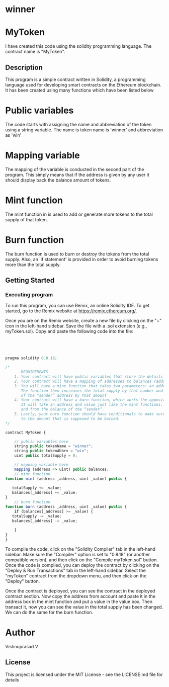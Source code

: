 # winner
# MyToken
I have created this code using the solidity programming language. The contract name is "MyToken".

## Description

This program is a simple contract written in Solidity, a programming language used for developing smart contracts on the Ethereum blockchain. It has been created using many functions which have been listed below
# Public variables
The code starts with assigning the name and abbreviation of the token using a string variable. The  name is token name is  'winner' and abbreviation as 'win'
# Mapping variable
The mapping of the variable is conducted in the second part of the program. This simply means that if the address is given by any user it should display back the balance amount of tokens.
# Mint function
The mint function in is used to add or generate more tokens to the total supply of that token.
# Burn function
The burn function is used to burn or destroy the tokens from the total supply. Also, an 'if statement' is provided in order to avoid burning tokens more than the total supply. 

## Getting Started

### Executing program

To run this program, you can use Remix, an online Solidity IDE. To get started, go to the Remix website at https://remix.ethereum.org/.

Once you are on the Remix website, create a new file by clicking on the "+" icon in the left-hand sidebar. Save the file with a .sol extension (e.g., myToken.sol). Copy and paste the following code into the file:

```javascript




pragma solidity 0.8.18;

/*
       REQUIREMENTS
    1. Your contract will have public variables that store the details about your coin (Token Name, Token Abbrv., Total Supply)
    2. Your contract will have a mapping of addresses to balances (address => uint)
    3. You will have a mint function that takes two parameters: an address and a value. 
       The function then increases the total supply by that number and increases the balance 
       of the “sender” address by that amount
    4. Your contract will have a burn function, which works the opposite of the mint function, as it will destroy tokens. 
       It will take an address and value just like the mint functions. It will then deduct the value from the total supply 
       and from the balance of the “sender”.
    5. Lastly, your burn function should have conditionals to make sure the balance of "sender" is greater than or equal 
       to the amount that is supposed to be burned.
*/

contract MyToken {

    // public variables here
    string public tokenName = "winner";
    string public tokenAbbrv = "win";
    uint public totalSupply = 0;

    // mapping variable here
    mapping (address => uint) public balances;
    // mint function
function mint (address _address, uint _value) public {
    
   totalSupply += _value;
   balances[_address] += _value;
}
    // burn function
function burn (address _address, uint _value) public {
    if (balances[_address] >= _value) {
   totalSupply -= _value;
   balances[_address] -= _value;
  
    }
}
}
```
To compile the code, click on the "Solidity Compiler" tab in the left-hand sidebar. Make sure the "Compiler" option is set to "0.8.18" (or another compatible version), and then click on the "Compile myToken.sol" button.
Once the code is compiled, you can deploy the contract by clicking on the "Deploy & Run Transactions" tab in the left-hand sidebar. Select the "myToken" contract from the dropdown menu, and then click on the "Deploy" button.

Once the contract is deployed, you can see the contract in the deployed contract section. Now copy the address from account and paste it in the address box in the mint function and put a value in the value box. Then transact it, now you can see the value in the total supply has been changed. We can do the same for the burn function.
# Author
Vishnuprasad V


## License

This project is licensed under the MIT License - see the LICENSE.md file for details
